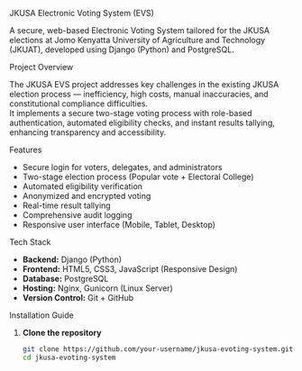JKUSA Electronic Voting System (EVS)

A secure, web-based Electronic Voting System tailored for the JKUSA elections at Jomo Kenyatta University of Agriculture and Technology (JKUAT), developed using Django (Python) and PostgreSQL.

Project Overview

The JKUSA EVS project addresses key challenges in the existing JKUSA election process — inefficiency, high costs, manual inaccuracies, and constitutional compliance difficulties.  
It implements a secure two-stage voting process with role-based authentication, automated eligibility checks, and instant results tallying, enhancing transparency and accessibility.

Features

- Secure login for voters, delegates, and administrators
- Two-stage election process (Popular vote + Electoral College)
- Automated eligibility verification
- Anonymized and encrypted voting
- Real-time result tallying
- Comprehensive audit logging
- Responsive user interface (Mobile, Tablet, Desktop)

Tech Stack

- **Backend:** Django (Python)
- **Frontend:** HTML5, CSS3, JavaScript (Responsive Design)
- **Database:** PostgreSQL
- **Hosting:** Nginx, Gunicorn (Linux Server)
- **Version Control:** Git + GitHub

Installation Guide

1. **Clone the repository**
   ```bash
   git clone https://github.com/your-username/jkusa-evoting-system.git
   cd jkusa-evoting-system

